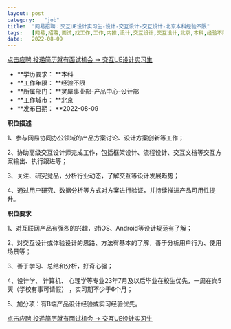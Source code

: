 ```yaml
---
layout:	post
category:	"job"
title:	"网易招聘：交互UE设计实习生-设计-交互设计-交互设计-北京本科经验不限"
tags:	[网易,招聘,面试,找工作,工作,内推,设计,交互设计,交互设计,北京,本科,经验不限]
date:	2022-08-09
---
```


[点击应聘 投递简历就有面试机会 ->  交互UE设计实习生](http://mobile.bole.netease.com/bole/boleDetail?id=38368&employeeId=346f03c3cda5f04c&key=all)



- **学历要求： **本科
- **工作年限： **经验不限
- **所属部门： **灵犀事业部-产品中心-设计部
- **工作城市： **北京
- **发布日期： **2022-08-09



**职位描述**

1、参与网易协同办公领域的产品方案讨论、设计方案创新等工作；

2、协助高级交互设计师完成工作，包括框架设计、流程设计、交互文档等交互方案输出、执行跟进等；

3、关注、研究竞品，分析行业动态，了解交互等设计发展趋势；

4、通过用户研究、数据分析等方式对方案进行验证，并持续推进产品可用性提升。



**职位要求**

1、对互联网产品有强烈的兴趣，对iOS、Android等设计规范有了解；

2、对交互设计或体验设计的思路、方法有基本的了解，善于分析用户行为、使用场景等；

3、善于学习、总结和分析，好奇心强；

4、设计学、 计算机、 心理学等专业23年7月及以后毕业在校生优先，一周在岗5天（学校有事可请假） ，实习期不少于6个月；

5、加分项：有B端产品设计经验或实习经验优先。



[点击应聘 投递简历就有面试机会 ->  交互UE设计实习生](http://mobile.bole.netease.com/bole/boleDetail?id=38368&employeeId=346f03c3cda5f04c&key=all)